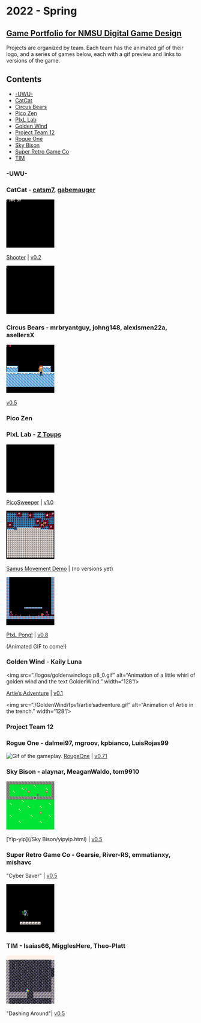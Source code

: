 # 2022 - Spring
## [Game Portfolio for NMSU Digital Game Design](/../index.md)

Projects are organized by team. Each team has the animated gif of their logo, and a series of games below, each with a gif preview and links to versions of the game.

## Contents
- [-UWU-](#-uwu-)
- [CatCat](#catcat---catsm7-gabemauger)
- [Circus Bears](#circus-bears---mrbryantguy-johng148-alexismen22a-asellersx)
- [Pico Zen](#pico-zen)
- [PIxL Lab](#pixl-lab---z-toups)
- [Golden Wind](#Golden-Wind)
- [Project Team 12](#project-team-12)
- [Rogue One](#rogue-one---dalmei97-mgroov-kpbianco-luisrojas99)
- [Sky Bison](#sky-bison)
- [Super Retro Game Co](#super-retro-game-co---gearsie-river-rs-emmatianxy-mishavc)
- [TIM](#tim)

### -UWU-

### CatCat - [catsm7](https://www.linkedin.com/in/catalina-sm/), [gabemauger](https://www.linkedin.com/in/gabriel-mauger-5210151a5/)
<img src="./logos/catcat_0.gif" alt="Animation of the two cats coming together mirrored on the y-axis, the top has the name CatCat then a small cat in the center. The two cats shift from the bottom left and the bottom right into the center revealing the middle cat and the name above." width="128"/>

[Shooter](/catcat/shooter.html) \| [v0.2](https://github.com/gabemauger/catcat/releases/tag/v0.2)

<img src="./catcat/shooter_1.gif" alt="Animation of shooter firing at enimies and dying." width="128"/>

### Circus Bears - mrbryantguy, johng148, alexismen22a, asellersX

<img src="./SchoolRouteCharlie/SchoolRouteCharlie.gif" alt="Gif of the current state of School Route Charlie game - pre-release" width="128"/>

[v0.5](https://github.com/mrbryantguy/School-Route-Charlie/releases/tag/v0.5)

### Pico Zen

### PIxL Lab - [Z Toups](https://pixllab.github.io)

<img src="./logos/pixl-logo_0.gif" alt="Animation of the Play and Interactive Experiences for Learning lab logo showing P-I-L, then the X fades in." width="128"/>

[PicoSweeper](/pixl-lab/picosweeperv1_0.html) \| [v1.0](https://github.com/toupsz/pico-8/releases/tag/v1.0)

<img src="./pixl-lab/picosweeper-some_cleared.gif" alt="Animation of blinking cursor on a grid with markers for revealed mines." width="128"/>

[Samus Movement Demo](/pixl-lab/samusmovev0_3.html) \| (no versions yet)

<img alt="Animation of character jumping in a platformer game." src="./pixl-lab/samusmove-jump_all_collisions.gif" width="128"/>

[PIxL Pong!](/pixl-lab/pixlpong.html) \| [v0.8](https://github.com/NMSU-DGD/lets_make_in_pico_8/releases/tag/0.8)

(Animated GIF to come!)

### Golden Wind - Kaily Luna

<img src=“./logos/goldenwindlogo p8_0.gif” alt=“Animation of a little whirl of golden wind and the text GoldenWind.” width=“128”/>

[Artie’s Adventure](/GoldenWind/fpv1/artie’sadventure.html) \| [v0.1](https://github.com/KailyLuna/GoldenWind/releases/tag/v0.1)

<img src=“./GoldenWind/fpv1/artie’sadventure.gif” alt=“Animation of Artie in the trench.” width=“128”/>

### Project Team 12

### Rogue One - dalmei97, mgroov, kpbianco, LuisRojas99
![Gif of the gameplay.](/pixl-lab/rougeone_v0.7-2_0)
[RougeOne](/pixl-lab/rougeone_v0.71-2) \| [v0.71](https://github.com/dalmei97/RougeOne/releases/tag/v0.71)


### Sky Bison - alaynar, MeaganWaldo, tom9910

<img src="./Sky Bison/yipyip_v0.5_pre-release.gif" alt="Teaser trailer for the game Yip-Yip - pre-release" width="128"/>

[Yip-yip](/Sky Bison/yipyip.html) \| [v0.5](https://github.com/alaynar/yip-yip/releases/tag/v0.5)

### Super Retro Game Co - Gearsie, River-RS, emmatianxy, mishavc
"Cyber Saver" | [v0.5](https://github.com/Gearsie/Super-Retro-Game-Co/releases/tag/v0.5)  

<img alt="Animation of player character 'AViS' moving and jumping around." src="./Super-Retro-Game-Co/game_preview.gif" width="128"/>

### TIM - Isaias66, MigglesHere, Theo-Platt

<img alt="Gameplay of our character going around and dashing through our environment with block collision" src="./tim/gameplay.gif" width="128">

"Dashing Around"| [v0.5](https://github.com/MigglesHere/CS477-TIM/releases/tag/v0.5)
